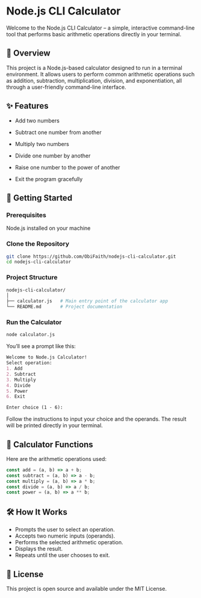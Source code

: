 # Node.js CLI Calculator

Welcome to the Node.js CLI Calculator – a simple, interactive command-line tool that performs basic arithmetic operations directly in your terminal.

## 🧮 Overview

This project is a Node.js-based calculator designed to run in a terminal environment. It allows users to perform common arithmetic operations such as addition, subtraction, multiplication, division, and exponentiation, all through a user-friendly command-line interface.

## ✨ Features

- Add two numbers

- Subtract one number from another
- Multiply two numbers
- Divide one number by another
- Raise one number to the power of another
- Exit the program gracefully

## 🚀 Getting Started

### Prerequisites

Node.js installed on your machine

### Clone the Repository

```bash
git clone https://github.com/ObiFaith/nodejs-cli-calculator.git
cd nodejs-cli-calculator
```

### Project Structure

```bash
nodejs-cli-calculator/
│
├── calculator.js   # Main entry point of the calculator app
└── README.md       # Project documentation
```

### Run the Calculator

```bash
node calculator.js
```

You’ll see a prompt like this:

```markdown
Welcome to Node.js Calculator!
Select operation:
1. Add
2. Subtract
3. Multiply
4. Divide
5. Power
6. Exit

Enter choice (1 - 6):
```

Follow the instructions to input your choice and the operands. The result will be printed directly in your terminal.

## 🔧 Calculator Functions

Here are the arithmetic operations used:

```js
const add = (a, b) => a + b;
const subtract = (a, b) => a - b;
const multiply = (a, b) => a * b;
const divide = (a, b) => a / b;
const power = (a, b) => a ** b;
```

## 🛠 How It Works

- Prompts the user to select an operation.
- Accepts two numeric inputs (operands).
- Performs the selected arithmetic operation.
- Displays the result.
- Repeats until the user chooses to exit.

## 📄 License

This project is open source and available under the MIT License.
